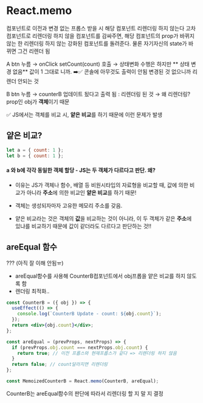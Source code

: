 # React.memo

컴포넌트로 이전과 변경 없는 프롭스 받을 시 해당 컴포넌트 리렌더링 하지 않는다
고차컴포넌트로 리렌더링 하지 않을 컴포넌트를 감싸주면, 해당 컴포넌트의 prop가 바뀌지 않는 한 리렌더링 하지 않는 강화된 컴포넌트를 돌려준다.
물론 자기자신의 state가 바뀌면 그건 리렌더 됨

A btn 누름 → onClick setCount(count) 호출 → 상태변화 수행은 하지만 ** 상태 변경 없음** 값이 1 그대로 니까. ➡️✅ 콘솔에 아무것도 출력이 안됨 변경된 것 없으니까 리렌더 안되는 것

B btn 누름 → counterB 업데이트 됬다고 출력 됨 : 리렌더링 된 것 → 왜 리렌더링? prop인 obj가 **객체**이기 때문

✅ JS에서는 객체를 비교 시, **얕은 비교**를 하기 때문에 이런 문제가 발생

## 얕은 비교?

```js
let a = { count: 1 };
let b = { count: 1 };
```

#### a 와 b에 각각 동일한 객체 할당 - JS는 두 객체가 다르다고 판단. 왜?

- 이유는 JS가 객체나 함수, 배열 등 비원시타입의 자료형을 비교할 때, 값에 의한 비교가 아니라 **주소**에 의한 비교인 **얕은 비교**를 하기 때문!

- 객체는 생성되자마자 고유한 메모리 주소를 갖음.
- 얕은 비교라는 것은 객체의 **값**을 비교하는 것이 아니라, 이 두 객체가 같은 **주소**에 있냐를 비교하기 때문에 값이 같더라도 다르다고 판단하는 것!!

## areEqual 함수

??? (아직 잘 이해 안됨ㅠ)

- areEqual함수를 사용해 CounterB컴포넌트에서 obj프롭을 얕은 비교를 하지 않도록 함
- 렌더링 최적화..

```jsx
const CounterB = ({ obj }) => {
  useEffect(() => {
    console.log(`CounterB Update - count: ${obj.count}`);
  });
  return <div>{obj.count}</div>;
};

const areEqual = (prevProps, nextProps) => {
  if (prevProps.obj.count === nextProps.obj.count) {
    return true; // 이전 프롭스와 현재프롭스가 같다 => 리렌더링 하지 않음
  }
  return false; // count달라지면 리렌더링
};

const MemoizedCounterB = React.memo(CounterB, areEqual);
```

CounterB는 areEqual함수의 판단에 따라서 리렌더링 할 지 말 지 결정
